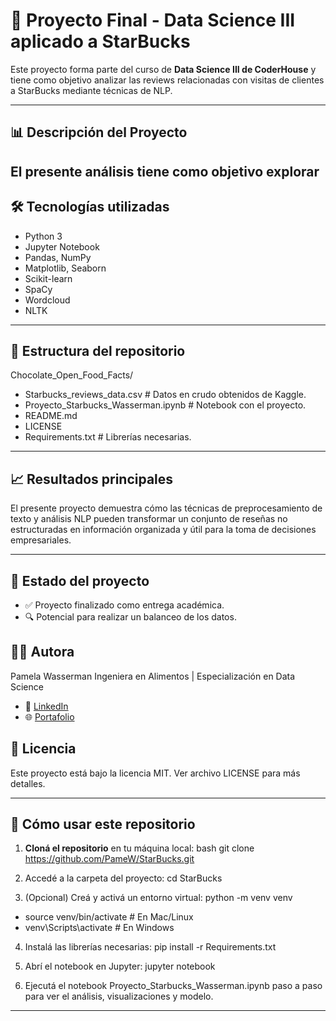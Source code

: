 # 🔐 Proyecto Final - Data Science III aplicado a StarBucks

Este proyecto forma parte del curso de **Data Science III de CoderHouse** y tiene como objetivo analizar las reviews relacionadas con visitas de clientes a StarBucks mediante técnicas de NLP.

---

## 📊 Descripción del Proyecto

El presente análisis tiene como objetivo explorar 
---

## 🛠️ Tecnologías utilizadas

- Python 3
- Jupyter Notebook
- Pandas, NumPy
- Matplotlib, Seaborn
- Scikit-learn
- SpaCy
- Wordcloud
- NLTK

---

## 📁 Estructura del repositorio

Chocolate_Open_Food_Facts/
- Starbucks_reviews_data.csv # Datos en crudo obtenidos de Kaggle.
- Proyecto_Starbucks_Wasserman.ipynb # Notebook con el proyecto.
- README.md
- LICENSE
- Requirements.txt # Librerías necesarias.

---

## 📈 Resultados principales

El presente proyecto demuestra cómo las técnicas de preprocesamiento de texto y análisis NLP pueden transformar un conjunto de reseñas no estructuradas en información organizada y útil para la toma de decisiones empresariales.

---

## 📌 Estado del proyecto

- ✅ Proyecto finalizado como entrega académica.
- 🔍 Potencial para realizar un balanceo de los datos.

## 👩‍💻 Autora

Pamela Wasserman
Ingeniera en Alimentos | Especialización en Data Science
- 💼 [LinkedIn](https://www.linkedin.com/in/pamela-wasserman)
- 🌐 [Portafolio](https://drive.google.com/file/d/17H7RrkCputtTCggmmZ2g4_2bYyDoIqk6/view?usp=sharing)

## 📜 Licencia

Este proyecto está bajo la licencia MIT. Ver archivo LICENSE para más detalles.

---

## 🚀 Cómo usar este repositorio

1. **Cloná el repositorio** en tu máquina local:
bash
git clone https://github.com/PameW/StarBucks.git


3. Accedé a la carpeta del proyecto:
cd StarBucks

4. (Opcional) Creá y activá un entorno virtual:
python -m venv venv
  - source venv/bin/activate  # En Mac/Linux
  - venv\Scripts\activate     # En Windows

4. Instalá las librerías necesarias:
pip install -r Requirements.txt

5. Abrí el notebook en Jupyter:
jupyter notebook

6. Ejecutá el notebook Proyecto_Starbucks_Wasserman.ipynb paso a paso para ver el análisis, visualizaciones y modelo.

---
